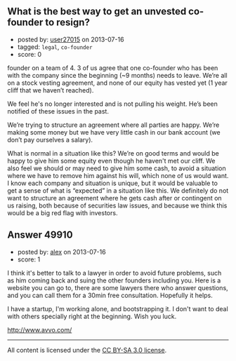 ## What is the best way to get an unvested co-founder to resign?

- posted by: [user27015](https://stackexchange.com/users/-1/27015-user27015) on 2013-07-16
- tagged: `legal`, `co-founder`
- score: 0

founder on a team of 4. 3 of us agree that one co-founder who has been with the company since the beginning (~9 months) needs to leave. We’re all on a stock vesting agreement, and none of our equity has vested yet (1 year cliff that we haven’t reached). 

We feel he's no longer interested and is not pulling his weight. He’s been notified of these issues in the past. 
 
We’re trying to structure an agreement where all parties are happy. We’re making some money but we have very little cash in our bank account (we don’t pay ourselves a salary).
 
What is normal in a situation like this? We’re on good terms and would be happy to give him some equity even though he haven't met our cliff. We also feel we should or may need to give him some cash, to avoid a situation where we have to remove him against his will, which none of us would want. I know each company and situation is unique, but it would be valuable to get a sense of what is “expected” in a situation like this. We definitely do not want to structure an agreement where he gets cash after or contingent on us raising, both because of securities law issues, and because we think this would be a big red flag with investors.


## Answer 49910

- posted by: [alex](https://stackexchange.com/users/-1/27022-alex) on 2013-07-16
- score: 1

I think it's better to talk to a lawyer in order to avoid future problems, such as him coming back and suing the other founders including you. Here is a website you can go to, there are some lawyers there who answer questions, and you can call them for a 30min free consultation. Hopefully it helps.

I have a startup, I'm working alone, and bootstrapping it. I don't want to deal with others specially right at the beginning. Wish you luck.

http://www.avvo.com/



---

All content is licensed under the [CC BY-SA 3.0 license](https://creativecommons.org/licenses/by-sa/3.0/).
